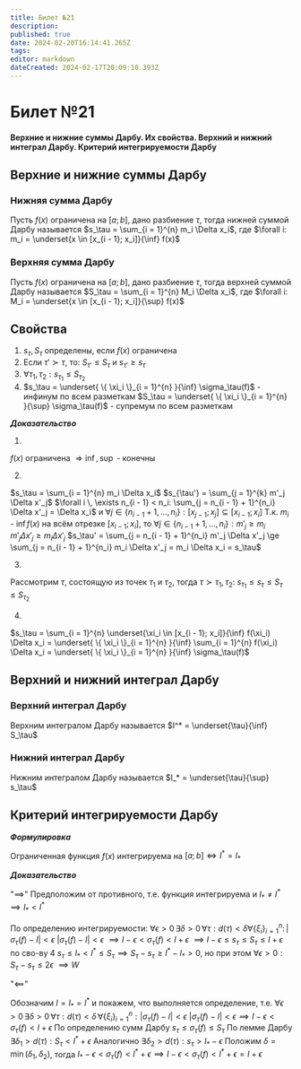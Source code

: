 ```yaml
---
title: Билет №21
description: 
published: true
date: 2024-02-20T16:14:41.265Z
tags: 
editor: markdown
dateCreated: 2024-02-17T20:09:10.393Z
---
```


# Билет №21
#### Верхние и нижние суммы Дарбу. Их свойства. Верхний и нижний интеграл Дарбу. Критерий интегрируемости Дарбу

## Верхние и нижние суммы Дарбу

### Нижняя сумма Дарбу

Пусть $f(x)$ ограничена на $[a; b]$, дано разбиение $\tau$, тогда нижней суммой Дарбу называется
$s_\tau = \sum_{i = 1}^{n} m_i \Delta x_i$, где $\forall i: m_i = \underset{x \in [x_{i - 1}; x_i]}{\inf} f(x)$

### Верхняя сумма Дарбу

Пусть $f(x)$ ограничена на $[a; b]$, дано разбиение $\tau$, тогда верхней суммой Дарбу называется 
$S_\tau = \sum_{i = 1}^{n} M_i \Delta x_i$, где $\forall i: M_i = \underset{x \in [x_{i - 1}; x_i]}{\sup} f(x)$

## Свойства

1) $s_\tau, S_\tau$ определены, если $f(x)$ ограничена
2) Если $\tau' \succ \tau$, то: $S_{\tau'} \le S_\tau$ и $s_{\tau'} \ge s_\tau$
3) $\forall \tau_1, \tau_2: s_{\tau_1} \le S_{\tau_2}$
4) $s_\tau = \underset{ \{ \xi_i \}_{i = 1}^{n} }{\inf} \sigma_\tau(f)$ - инфинум по всем разметкам
	$S_\tau = \underset{ \{ \xi_i \}_{i = 1}^{n} }{\sup} \sigma_\tau(f)$ - супремум по всем разметкам

***Доказательство***

1) 
$f(x)$ ограничена $\Rightarrow \inf, \sup$ - конечны  

2) 
$s_\tau = \sum_{i = 1}^{n} m_i \Delta x_i$
$s_{\tau'} = \sum_{j = 1}^{k} m'_j \Delta x'_j$
$\forall i \, \exists n_{i - 1} < n_i: \sum_{j = n_{i - 1} + 1}^{n_i} \Delta x'_j = \Delta x_i$ и $\forall j \in \{ n_{i - 1} + 1, ..., n_i \}: [x_{j - 1}; x_j] \subseteq [x_{i - 1}; x_i]$
Т.к. $m_i$ - $\inf f(x)$ на всём отрезке $[x_{i-1}; x_i]$, то $\forall j \in \{ n_{i - 1} + 1, ..., n_i \}: m'_j \ge m_i$
$m'_j \Delta x'_j \ge m_i \Delta x'_j$
$s_\tau' = \sum_{j = n_{i - 1} + 1}^{n_i} m'_j \Delta x'_j \ge \sum_{j = n_{i - 1} + 1}^{n_i} m_i \Delta x'_j = m_i \Delta x_i = s_\tau$
        
3)
Рассмотрим $\tau$, состоящую из точек $\tau_1$ и $\tau_2$, тогда
${\tau \succ \tau_1, \tau_2:\ s_{\tau_1} \le s_{\tau} \le S_\tau \le S_{\tau_2}}$

4)
$s_\tau = \sum_{i = 1}^{n} \underset{\xi_i \in [x_{i - 1}; x_i]}{\inf} f(\xi_i) \Delta x_i = \underset{ \{ \xi_i \}_{i = 1}^{n} }{\inf} \sum_{i = 1}^{n} f(\xi_i) \Delta x_i = \underset{ \{ \xi_i \}_{i = 1}^{n} }{\inf} \sigma_\tau(f)$

## Верхний и нижний интеграл Дарбу

### Верхний интеграл Дарбу

Верхним интегралом Дарбу называется $I^* = \underset{\tau}{\inf} S_\tau$ 

### Нижний интеграл Дарбу

Нижним интегралом Дарбу называется $I_* = \underset{\tau}{\sup} s_\tau$ 

## Критерий интегрируемости Дарбу

***Формулировка***

Ограниченная функция $f(x)$ интегрируема на $[a; b] \iff I^* = I_*$

***Доказательство***

"$\implies$"
Предположим от противного, т.е. функция интегрируема и $I_* \ne I^* \implies I_* < I^*$

По определению интегрируемости:
$\forall \epsilon > 0 \, \exists \delta > 0 \, \forall \tau: d(\tau) < \delta \forall \{ \xi_i \}_{i = 1}^{n}: \, | \sigma_\tau(f) - I | < \epsilon$
$| \sigma_\tau(f) - I | < \epsilon$
$\implies I - \epsilon < \sigma_\tau(f) < I + \epsilon$
$\implies I - \epsilon \le s_\tau \le S_\tau \le I + \epsilon$ по сво-ву 4
$s_\tau \le I_* < I^* \le S_\tau \implies S_\tau - s_\tau \ge I^* - I_* > 0$, но при этом $\forall \epsilon > 0: S_\tau - s_\tau \le 2 \epsilon$
$\implies W$

"$\impliedby$"

Обозначим $I = I_* = I^*$ и покажем, что выполняется определение, т.е.
$\forall \epsilon > 0 \, \exists \delta > 0 \, \forall \tau: d(\tau) < \delta \, \forall \{ \xi_i \}_{i = 1}^{n}: | \sigma_\tau(f) - I | < \epsilon$
$| \sigma_\tau(f) - I | < \epsilon \implies I - \epsilon < \sigma_\tau(f) < I + \epsilon$
По определению сумм Дарбу $s_\tau \le \sigma_\tau(f) \le S_\tau$
По лемме Дарбу $\exists \delta_1 > d(\tau):  S_\tau < I^* + \epsilon$
Аналогично $\exists \delta_2 > d(\tau): s_\tau > I_* - \epsilon$
Положим $\delta = \min(\delta_1, \delta_2)$, тогда $I_* - \epsilon < \sigma_\tau(f) < I^* + \epsilon \implies I - \epsilon < \sigma_\tau(f) < I^* + \epsilon = I + \epsilon$
